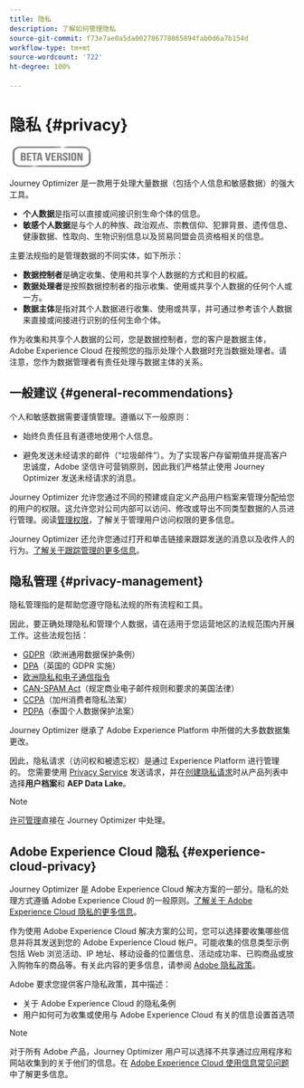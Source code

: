 ```yaml
---
title: 隐私
description: 了解如何管理隐私
source-git-commit: f73e7ae0a5da002786778065894fab0d6a7b154d
workflow-type: tm+mt
source-wordcount: '722'
ht-degree: 100%

---
```



# 隐私 {#privacy}

![](assets/do-not-localize/badge.png)

Journey Optimizer 是一款用于处理大量数据（包括个人信息和敏感数据）的强大工具。

* **个人数据**&#x200B;是指可以直接或间接识别生命个体的信息。
* **敏感个人数据**&#x200B;是与个人的种族、政治观点、宗教信仰、犯罪背景、遗传信息、健康数据、性取向、生物识别信息以及贸易同盟会员资格相关的信息。

主要法规指的是管理数据的不同实体，如下所示：

* **数据控制者**&#x200B;是确定收集、使用和共享个人数据的方式和目的权威。
* **数据处理者**&#x200B;是按照数据控制者的指示收集、使用或共享个人数据的任何个人或一方。
* **数据主体**&#x200B;是指对其个人数据进行收集、使用或共享，并可通过参考该个人数据来直接或间接进行识别的任何生命个体。

作为收集和共享个人数据的公司，您是数据控制者，您的客户是数据主体，Adobe Experience Cloud 在按照您的指示处理个人数据时充当数据处理者。请注意，您作为数据管理者有责任处理与数据主体的关系。

## 一般建议 {#general-recommendations}

个人和敏感数据需要谨慎管理。遵循以下一般原则：

* 始终负责任且有道德地使用个人信息。

* 避免发送未经请求的邮件（“垃圾邮件”）。为了实现客户存留期值并提高客户忠诚度，Adobe 坚信许可营销原则，因此我们严格禁止使用 Journey Optimizer 发送未经请求的消息。

Journey Optimizer 允许您通过不同的预建或自定义产品用户档案来管理分配给您的用户的权限。这允许您对公司内部可以访问、修改或导出不同类型数据的人员进行管理。阅读[管理权限](../administration/permissions.md)，了解关于管理用户访问权限的更多信息。

Journey Optimizer 还允许您通过打开和单击链接来跟踪发送的消息以及收件人的行为。[了解关于跟踪管理的更多信息](message-tracking.md)。

## 隐私管理 {#privacy-management}

隐私管理指的是帮助您遵守隐私法规的所有流程和工具。

因此，要正确处理隐私和管理个人数据，请在适用于您运营地区的法规范围内开展工作。这些法规包括：

* [GDPR](https://ec.europa.eu/info/law/law-topic/data-protection/reform/what-does-general-data-protection-regulation-gdpr-govern_en)（欧洲通用数据保护条例）
* [DPA](https://www.gov.uk/data-protection)（英国的 GDPR 实施）
* [欧洲隐私和电子通信指令](https://eur-lex.europa.eu/legal-content/EN/TXT/?uri=CELEX:02002L0058-20091219)
* [CAN-SPAM Act](https://www.ftc.gov/tips-advice/business-center/guidance/can-spam-act-compliance-guide-business)（规定商业电子邮件规则和要求的美国法律）
* [CCPA](https://leginfo.legislature.ca.gov/faces/codes_displayText.xhtml?lawCode=CIV&amp;division=3.&amp;title=1.81.5.&amp;part=4.&amp;chapter=&amp;article=)（加州消费者隐私法案）
* [PDPA](https://secureprivacy.ai/thailand-pdpa-summary-what-businesses-need-to-know/)（泰国个人数据保护法案）

Journey Optimizer 继承了 Adobe Experience Platform 中所做的大多数数据集更改。

因此，隐私请求（访问权和被遗忘权）是通过 Experience Platform 进行管理的。 您需要使用 [Privacy Service](https://experienceleague.adobe.com/docs/experience-platform/privacy/home.html?lang=zh-Hans) 发送请求，并在[创建隐私请求](https://experienceleague.adobe.com/docs/experience-platform/privacy/ui/user-guide.html?lang=zh-Hans#request-builder)时从产品列表中选择&#x200B;**用户档案**&#x200B;和 **AEP Data Lake**。 <!--https://experienceleague.adobe.com/docs/experience-platform/privacy/home.html?lang=en).-->

>[!NOTE]
>
>[许可管理](../../help/using/consent.md)直接在 Journey Optimizer 中处理。

## Adobe Experience Cloud 隐私 {#experience-cloud-privacy}

Journey Optimizer 是 Adobe Experience Cloud 解决方案的一部分。隐私的处理方式遵循 Adobe Experience Cloud 的一般原则。[了解关于 Adobe Experience Cloud 隐私的更多信息](https://www.adobe.com/cn/privacy/marketing-cloud.html)。

作为使用 Adobe Experience Cloud 解决方案的公司，您可以选择要收集哪些信息并将其发送到您的 Adobe Experience Cloud 帐户。可能收集的信息类型示例包括 Web 浏览活动、IP 地址、移动设备的位置信息、活动成功率、已购商品或放入购物车的商品等。有关此内容的更多信息，请参阅 [Adobe 隐私政策](https://www.adobe.com/cn/privacy/policy.html)。

Adobe 要求您提供客户隐私政策，其中描述：

* 关于 Adobe Experience Cloud 的隐私条例
* 用户如何可为收集或使用与 Adobe Experience Cloud 有关的信息设置首选项

>[!NOTE]
>
>对于所有 Adobe 产品，Journey Optimizer 用户可以选择不共享通过应用程序和网站收集到的关于他们的信息。在 [Adobe Experience Cloud 使用信息常见问题](https://www.adobe.com/cn/privacy/experience-cloud-usage-info-faq.html)中了解更多信息。

<!--Because Journey Optimizer integrates with Adobe Experience Platform, where audiences are transferred from one system to another, you need to pay extra care to personal data protection.-->
